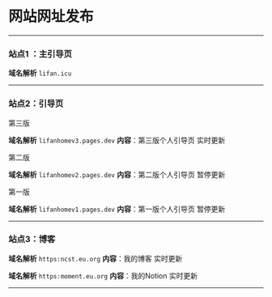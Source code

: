 # 网站网址发布

---

### 站点1 ：主引导页

**域名解析**	`lifan.icu`

---

### 站点2：引导页

第三版

**域名解析**	 `lifanhomev3.pages.dev`
**内容**：第三版个人引导页  实时更新

第二版

**域名解析** 	`lifanhomev2.pages.dev`
**内容**：第二版个人引导页 暂停更新

第一版

**域名解析** 	`lifanhomev1.pages.dev`
**内容**：第一版个人引导页  暂停更新

---

### 站点3：博客


**域名解析** 	`https:ncst.eu.org` 
**内容**：我的博客  实时更新


**域名解析** 	`https:moment.eu.org` 
**内容**：我的Notion  实时更新



---

